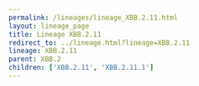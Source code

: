 ```yaml
---
permalink: /lineages/lineage_XBB.2.11.html
layout: lineage_page
title: Lineage XBB.2.11
redirect_to: ../lineage.html?lineage=XBB.2.11
lineage: XBB.2.11
parent: XBB.2
children: ['XBB.2.11', 'XBB.2.11.1']
---
```

